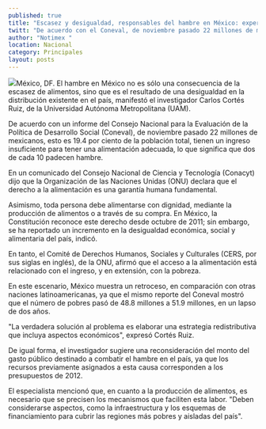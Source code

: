 ```yaml
---
published: true
title: "Escasez y desigualdad, responsables del hambre en México: experto"
twitt: "De acuerdo con el Coneval, de noviembre pasado 22 millones de mexicanos, 19.4% de la población total, tienen un ingreso insuficiente para tener una alimentación adecuada, que significa que dos de cada 10 padecen hambre"
author: "Notimex "
location: Nacional
category: Principales
layout: posts
---
```


![](http://i.imgur.com/8A3ntb8m.jpg)México, DF. El hambre en México no es sólo una consecuencia de la escasez de alimentos, sino que es el resultado de una desigualdad en la distribución existente en el país, manifestó el investigador Carlos Cortés Ruiz, de la Universidad Autónoma Metropolitana (UAM).

De acuerdo con un informe del Consejo Nacional para la Evaluación de la Política de Desarrollo Social (Coneval), de noviembre pasado 22 millones de mexicanos, esto es 19.4 por ciento de la población total, tienen un ingreso insuficiente para tener una alimentación adecuada, lo que significa que dos de cada 10 padecen hambre.

En un comunicado del Consejo Nacional de Ciencia y Tecnología (Conacyt) dijo que la Organización de las Naciones Unidas (ONU) declara que el derecho a la alimentación es una garantía humana fundamental.

Asimismo, toda persona debe alimentarse con dignidad, mediante la producción de alimentos o a través de su compra. En México, la Constitución reconoce este derecho desde octubre de 2011; sin embargo, se ha reportado un incremento en la desigualdad económica, social y alimentaria del país, indicó.

En tanto, el Comité de Derechos Humanos, Sociales y Culturales (CERS, por sus siglas en inglés), de la ONU, afirmó que el acceso a la alimentación está relacionado con el ingreso, y en extensión, con la pobreza.

En este escenario, México muestra un retroceso, en comparación con otras naciones latinoamericanas, ya que el mismo reporte del Coneval mostró que el número de pobres pasó de 48.8 millones a 51.9 millones, en un lapso de dos años.

"La verdadera solución al problema es elaborar una estrategia redistributiva que incluya aspectos económicos", expresó Cortés Ruiz.

De igual forma, el investigador sugiere una reconsideración del monto del gasto público destinado a combatir el hambre en el país, ya que los recursos previamente asignados a esta causa corresponden a los presupuestos de 2012.

El especialista mencionó que, en cuanto a la producción de alimentos, es necesario que se precisen los mecanismos que faciliten esta labor. "Deben considerarse aspectos, como la infraestructura y los esquemas de financiamiento para cubrir las regiones más pobres y aisladas del país".
